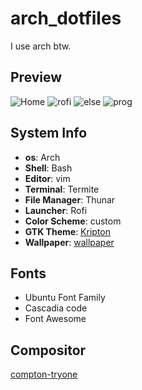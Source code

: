 # arch_dotfiles
I use arch btw.
## Preview 
![Home](https://github.com/a-akshay79/arch_dotfiles/blob/master/screens/home.png)
![rofi](https://github.com/a-akshay79/arch_dotfiles/blob/master/screens/roif.png)
![else](https://github.com/a-akshay79/arch_dotfiles/blob/master/screens/else.png)
![prog](https://github.com/a-akshay79/arch_dotfiles/blob/master/screens/prog.png)

## System Info
* __os__: Arch
* __Shell__: Bash
* __Editor__: vim 
* __Terminal__: Termite
* __File Manager__: Thunar
* __Launcher__: Rofi
* __Color Scheme__: custom
* __GTK Theme__: [Kripton](https://www.gnome-look.org/p/1365372/)
* __Wallpaper__: [wallpaper](https://github.com/a-akshay79/arch_dotfiles/tree/master/wall)

## Fonts
* Ubuntu Font Family
* Cascadia code
* Font Awesome

## Compositor
[compton-tryone](https://aur.archlinux.org/packages/compton-tryone-git/)


